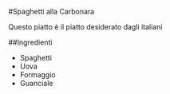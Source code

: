 #Spaghetti alla Carbonara

Questo piatto è il piatto desiderato dagli italiani

##Ingredienti

* Spaghetti 
* Uova
* Formaggio
* Guanciale
